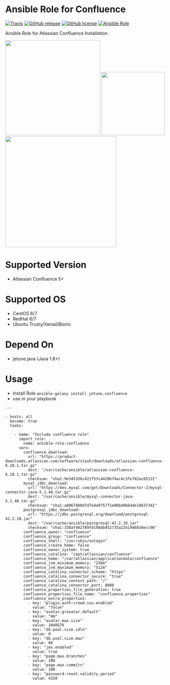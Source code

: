 # Ansible Role for Confluence

[![Travis](https://img.shields.io/travis/com/kube-cloud/ansible-role-confluence/master?style=flat)](https://travis-ci.com/kube-cloud/ansible-role-confluence)
[![GitHub release](https://img.shields.io/github/release/kube-cloud/ansible-role-confluence.svg)](https://github.com/kube-cloud/ansible-role-confluence)
[![GitHub license](https://img.shields.io/github/license/kube-cloud/ansible-role-confluence.svg)](https://github.com/kube-cloud/ansible-role-confluence/blob/master/LICENSE)
[![Ansible Role](https://img.shields.io/ansible/role/d/47855.svg?style=flat)](https://galaxy.ansible.com/kube-cloud/confluence)

Ansible Role for Atlassian Confluence Installation.

<a href="https://www.kube-cloud.com/"><img width="300" src="https://kube-cloud.com/images/branding/logo/kubecloud-logo-single_writing_horizontal_color_300x112px.png" /></a>
<a href="https://www.redhat.com/fr/technologies/management/ansible"><img width="200" src="https://getvectorlogo.com/wp-content/uploads/2019/01/red-hat-ansible-vector-logo.png" /></a>
<a href="https://www.atlassian.com/software/confluence"><img width="350" src="https://wac-cdn.atlassian.com/dam/jcr:a22c9f02-b225-4e34-9f1d-e5ac0265e543/Confluence@2x-blue.png?cdnVersion=949" /></a>

# Supported Version

* Atlassian Confluence 5+

# Supported OS

* CentOS 6/7
* RedHat 6/7
* Ubuntu Trusty/Xenial/Bionic

# Depend On

* jetune.java (Java 1.8+)

# Usage

* Install Role ``` ansible-galaxy install jetune.confluence ```
* use in your playbook
```
---

- hosts: all
  become: true
  tasks:

    - name: "Include confluence role"
      import_role:
        name: ansible-role-confluence
      vars:
        confluence_download:
          url: "https://product-downloads.atlassian.com/software/stash/downloads/atlassian-confluence-6.10.1.tar.gz"
          dest: "/var/cache/ansible/atlassian-confluence-6.10.1.tar.gz"
          checksum: "sha1:9e34533bc421f53c4428b74ac4c3fe702ac65131"
        mysql_jdbc_download:
          url: "https://dev.mysql.com/get/Downloads/Connector-J/mysql-connector-java-5.1.48.tar.gz"
          dest: "/var/cache/ansible/mysql-connector-java-5.1.48.tar.gz"
          checksum: "sha1:a8067480d7d7e4a975771e08b48b64de18837341"
        postgresql_jdbc_download:
          url: "https://jdbc.postgresql.org/download/postgresql-42.2.10.jar"
          dest: "/var/cache/ansible/postgresql-42.2.10.jar"
          checksum: "sha1:338af492789fd198dbd52735a22b1946030ecc96"
        confluence_owner: "confluence"
        confluence_group: "confluence"
        confluence_shell: "/usr/sbin/nologin"
        confluence_create_home: false
        confluence_owner_system: true
        confluence_catalina: "/opt/atlassian/confluence"
        confluence_home: "/var/atlassian/applicationdata/confluence"
        confluence_jvm_minimum_memory: "256m"
        confluence_jvm_maximum_memory: "512m"
        confluence_catalina_connector_scheme: "https"
        confluence_catalina_connector_secure: "true"
        confluence_catalina_context_path: "/"
        confluence_catalina_connector_port: 8080
        confluence_properties_file_generation: true
        confluence_properties_file_name: "confluence.properties"
        confluence_extra_properties:
          - key: "plugin.auth-crowd.sso.enabled"
            value: "false"
          - key: "avatar.gravatar.default"
            value: "mm"
          - key: "avatar.max.size"
            value: 1048576
          - key: "db.pool.size.idle"
            value: 0
          - key: "db.pool.size.max"
            value: 80
          - key: "jmx.enabled"
            value: true
          - key: "page.max.branches"
            value: 100
          - key: "page.max.commits"
            value: 100
          - key: "password.reset.validity.period"
            value: 4320
